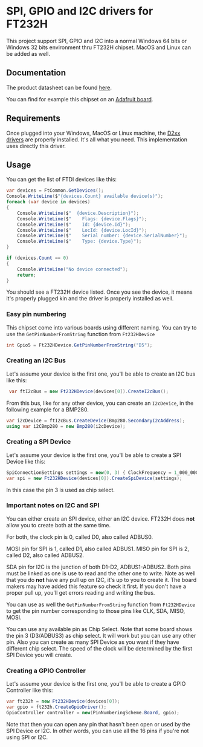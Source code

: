 # SPI, GPIO and I2C drivers for FT232H

This project support SPI, GPIO and I2C into a normal Windows 64 bits or Windows 32 bits environment thru FT232H chipset. MacOS and Linux can be added as well.

## Documentation

The product datasheet can be found [here](https://www.ftdichip.com/Support/Documents/DataSheets/ICs/DS_FT232H.pdf).

You can find for example this chipset on an [Adafruit board](https://www.adafruit.com/product/2264).

## Requirements

Once plugged into your Windows, MacOS or Linux machine, the [D2xx drivers](https://ftdichip.com/drivers/d2xx-drivers/) are properly installed. It's all what you need. This implementation uses directly this driver.

## Usage

You can get the list of FTDI devices like this:

```csharp
var devices = FtCommon.GetDevices();
Console.WriteLine($"{devices.Count} available device(s)");
foreach (var device in devices)
{
    Console.WriteLine($"  {device.Description}");
    Console.WriteLine($"    Flags: {device.Flags}");
    Console.WriteLine($"    Id: {device.Id}");
    Console.WriteLine($"    LocId: {device.LocId}");
    Console.WriteLine($"    Serial number: {device.SerialNumber}");
    Console.WriteLine($"    Type: {device.Type}");
}

if (devices.Count == 0)
{
    Console.WriteLine("No device connected");
    return;
}
```

You should see a FT232H device listed. Once you see the device, it means it's properly plugged kin and the driver is properly installed as well.

### Easy pin numbering

This chipset come into various boards using different naming. You can try to use the `GetPinNumberFromString` function from `Ft232HDevice`

```csharp
int Gpio5 = Ft232HDevice.GetPinNumberFromString("D5");
```

### Creating an I2C Bus

Let's assume your device is the first one, you'll be able to create an I2C bus like this:

```csharp
 var ftI2cBus = new Ft232HDevice(devices[0]).CreateI2cBus();
```

From this bus, like for any other device, you can create an `I2cDevice`, in the following example for a BMP280.

```csharp
var i2cDevice = ftI2cBus.CreateDevice(Bmp280.SecondaryI2cAddress);
using var i2CBmp280 = new Bmp280(i2cDevice);
```

### Creating a SPI Device

Let's assume your device is the first one, you'll be able to create a SPI Device like this:

```csharp
SpiConnectionSettings settings = new(0, 3) { ClockFrequency = 1_000_000, DataBitLength = 8, ChipSelectLineActiveState = PinValue.Low };
var spi = new Ft232HDevice(devices[0]).CreateSpiDevice(settings);
```

In this case the pin 3 is used as chip select.

### Important notes on I2C and SPI

You can either create an SPI device, either an I2C device. FT232H does **not** allow you to create both at the same time.

For both, the clock pin is 0, called D0, also called ADBUS0.

MOSI pin for SPI is 1, called D1, also called ADBUS1. MISO pin for SPI is 2, called D2, also called ADBUS2.

SDA pin for I2C is the junction of both D1-D2, ADBUS1-ADBUS2. Both pins must be linked as one is use to read and the other one to write. Note as well that you do **not** have any pull up on I2C, it's up to you to create it. The board makers may have added this feature so check it first. If you don't have a proper pull up, you'll get errors reading and writing the bus.

You can use as well the `GetPinNumberFromString` function from `Ft232HDevice` to get the pin number corresponding to those pins like CLK, SDA, MISO, MOSI.

You can use any available pin as Chip Select. Note that some board shows the pin 3 (D3/ADBUS3) as chip select. It will work but you can use any other pin. Also you can create as many SPI Device as you want if they have different chip select. The speed of the clock will be determined by the first SPI Device you will create.

### Creating a GPIO Controller

Let's assume your device is the first one, you'll be able to create a GPIO Controller like this:

```csharp
var ft232h = new Ft232HDevice(devices[0]);
var gpio = ft232h.CreateGpioDriver();
GpioController controller = new(PinNumberingScheme.Board, gpio);
```

Note that then you can open any pin that hasn't been open or used by the SPI Device or I2C. In other words, you can use all the 16 pins if you're not using SPI or I2C.
